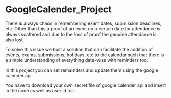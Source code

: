 # GoogleCalender_Project

There is always chaos in remembering exam dates, submission deadlines, etc. Other than this a proof of an event on a certain date for attendance is always scattered and due to the loss of proof the genuine attendance is also lost.

To solve this issue we built a solution that can facilitate the addition of events, exams, submissions, holidays, etc to the calendar such that there is a simple understanding of everything date-wise with reminders too.

In this project you can set remainders and update them using the google calender api.

You have to download your own secret file of google calender api and insert in the code as well as user id too.
